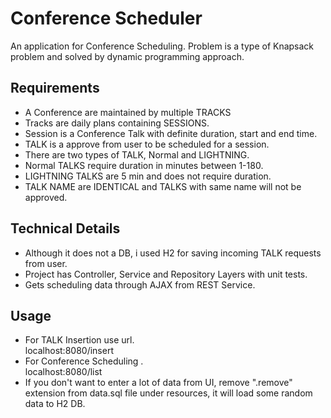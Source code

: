 # Conference Scheduler

An application for Conference Scheduling. Problem is a type of Knapsack problem and solved by dynamic programming approach.

## Requirements

* A Conference are maintained by multiple TRACKS
* Tracks are daily plans containing SESSIONS.
* Session is a Conference Talk with definite duration, start and end time.
* TALK is a approve from user to be scheduled for a session. 
* There are two types of TALK, Normal and LIGHTNING.
* Normal TALKS require duration in minutes between 1-180.
* LIGHTNING TALKS are 5 min and does not require duration.
* TALK NAME are IDENTICAL and TALKS with same name will not be approved.

## Technical Details
* Although it does not a DB, i used H2 for saving incoming TALK requests from user.
* Project has Controller, Service and Repository Layers with unit tests.
* Gets scheduling data through AJAX from REST Service.
 

## Usage
* For TALK Insertion use url.  
   localhost:8080/insert
* For Conference Scheduling .  
   localhost:8080/list
* If you don't want to enter a lot of data from UI, remove ".remove" extension from data.sql file under resources, it will load some random data to H2 DB.